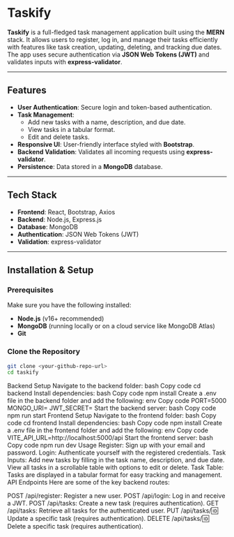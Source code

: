 # Taskify

**Taskify** is a full-fledged task management application built using the **MERN** stack. It allows users to register, log in, and manage their tasks efficiently with features like task creation, updating, deleting, and tracking due dates. The app uses secure authentication via **JSON Web Tokens (JWT)** and validates inputs with **express-validator**.

---

## Features

- **User Authentication**: Secure login and token-based authentication.
- **Task Management**:
  - Add new tasks with a name, description, and due date.
  - View tasks in a tabular format.
  - Edit and delete tasks.
- **Responsive UI**: User-friendly interface styled with **Bootstrap**.
- **Backend Validation**: Validates all incoming requests using **express-validator**.
- **Persistence**: Data stored in a **MongoDB** database.

---

## Tech Stack

- **Frontend**: React, Bootstrap, Axios
- **Backend**: Node.js, Express.js
- **Database**: MongoDB
- **Authentication**: JSON Web Tokens (JWT)
- **Validation**: express-validator

---

## Installation & Setup

### Prerequisites

Make sure you have the following installed:
- **Node.js** (v16+ recommended)
- **MongoDB** (running locally or on a cloud service like MongoDB Atlas)
- **Git**

### Clone the Repository

```bash
git clone <your-github-repo-url>
cd taskify
```
Backend Setup
Navigate to the backend folder:
bash
Copy code
cd backend
Install dependencies:
bash
Copy code
npm install
Create a .env file in the backend folder and add the following:
env
Copy code
PORT=5000
MONGO_URI=<your-mongo-connection-string>
JWT_SECRET=<your-jwt-secret>
Start the backend server:
bash
Copy code
npm run start
Frontend Setup
Navigate to the frontend folder:
bash
Copy code
cd frontend
Install dependencies:
bash
Copy code
npm install
Create a .env file in the frontend folder and add the following:
env
Copy code
VITE_API_URL=http://localhost:5000/api
Start the frontend server:
bash
Copy code
npm run dev
Usage
Register: Sign up with your email and password.
Login: Authenticate yourself with the registered credentials.
Task Inputs:
Add new tasks by filling in the task name, description, and due date.
View all tasks in a scrollable table with options to edit or delete.
Task Table:
Tasks are displayed in a tabular format for easy tracking and management.
API Endpoints
Here are some of the key backend routes:

POST /api/register: Register a new user.
POST /api/login: Log in and receive a JWT.
POST /api/tasks: Create a new task (requires authentication).
GET /api/tasks: Retrieve all tasks for the authenticated user.
PUT /api/tasks/:id: Update a specific task (requires authentication).
DELETE /api/tasks/:id: Delete a specific task (requires authentication).
